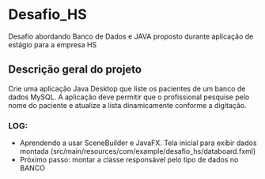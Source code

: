 # Desafio_HS
Desafio abordando Banco de Dados e JAVA proposto durante aplicação de estágio para a empresa HS

## Descrição geral do projeto
Crie uma aplicação Java Desktop que liste os pacientes de um banco de dados MySQL. 
A aplicação deve permitir que o profissional pesquise pelo nome do paciente e atualize a lista dinamicamente conforme a digitação.

### LOG:
* Aprendendo a usar SceneBuilder e JavaFX. Tela inicial para exibir dados montada (src/main/resources/com/example/desafio_hs/databoard.fxml)
* Próximo passo: montar a classe responsável pelo tipo de dados no BANCO